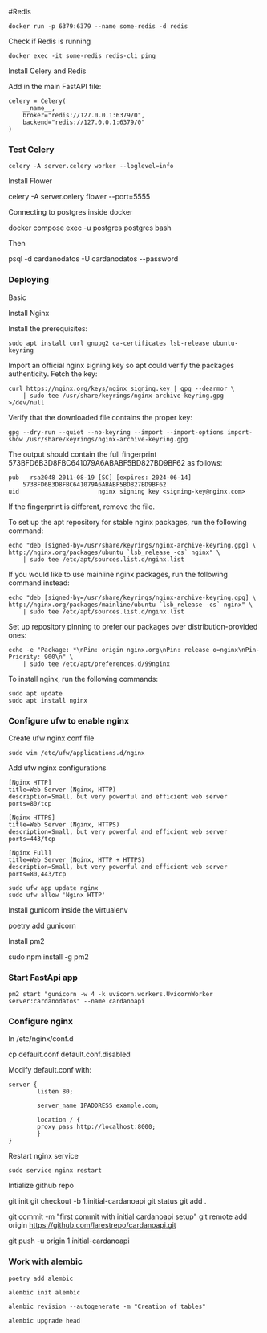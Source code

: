 

#Redis

    docker run -p 6379:6379 --name some-redis -d redis

Check if Redis is running

    docker exec -it some-redis redis-cli ping

Install Celery and Redis

Add in the main FastAPI file:

    celery = Celery(
        __name__,
        broker="redis://127.0.0.1:6379/0",
        backend="redis://127.0.0.1:6379/0"
    )

### Test Celery

    celery -A server.celery worker --loglevel=info

Install Flower

celery -A server.celery flower --port=5555


Connecting to postgres inside docker

docker compose exec -u postgres postgres bash

Then 

psql -d cardanodatos -U cardanodatos --password

### Deploying 

Basic

Install Nginx

Install the prerequisites:

    sudo apt install curl gnupg2 ca-certificates lsb-release ubuntu-keyring

Import an official nginx signing key so apt could verify the packages authenticity. Fetch the key:

    curl https://nginx.org/keys/nginx_signing.key | gpg --dearmor \
        | sudo tee /usr/share/keyrings/nginx-archive-keyring.gpg >/dev/null

Verify that the downloaded file contains the proper key:

    gpg --dry-run --quiet --no-keyring --import --import-options import-show /usr/share/keyrings/nginx-archive-keyring.gpg

The output should contain the full fingerprint 573BFD6B3D8FBC641079A6ABABF5BD827BD9BF62 as follows:

    pub   rsa2048 2011-08-19 [SC] [expires: 2024-06-14]
        573BFD6B3D8FBC641079A6ABABF5BD827BD9BF62
    uid                      nginx signing key <signing-key@nginx.com>

If the fingerprint is different, remove the file.

To set up the apt repository for stable nginx packages, run the following command:

    echo "deb [signed-by=/usr/share/keyrings/nginx-archive-keyring.gpg] \
    http://nginx.org/packages/ubuntu `lsb_release -cs` nginx" \
        | sudo tee /etc/apt/sources.list.d/nginx.list

If you would like to use mainline nginx packages, run the following command instead:

    echo "deb [signed-by=/usr/share/keyrings/nginx-archive-keyring.gpg] \
    http://nginx.org/packages/mainline/ubuntu `lsb_release -cs` nginx" \
        | sudo tee /etc/apt/sources.list.d/nginx.list

Set up repository pinning to prefer our packages over distribution-provided ones:

    echo -e "Package: *\nPin: origin nginx.org\nPin: release o=nginx\nPin-Priority: 900\n" \
        | sudo tee /etc/apt/preferences.d/99nginx

To install nginx, run the following commands:

    sudo apt update
    sudo apt install nginx

### Configure ufw to enable nginx

Create ufw nginx conf file

    sudo vim /etc/ufw/applications.d/nginx

Add ufw nginx configurations

    [Nginx HTTP]
    title=Web Server (Nginx, HTTP)
    description=Small, but very powerful and efficient web server
    ports=80/tcp

    [Nginx HTTPS]
    title=Web Server (Nginx, HTTPS)
    description=Small, but very powerful and efficient web server
    ports=443/tcp

    [Nginx Full]
    title=Web Server (Nginx, HTTP + HTTPS)
    description=Small, but very powerful and efficient web server
    ports=80,443/tcp

    sudo ufw app update nginx
    sudo ufw allow 'Nginx HTTP'


Install gunicorn inside the virtualenv

poetry add gunicorn

Install pm2 

sudo npm install -g pm2

### Start FastApi app

    pm2 start "gunicorn -w 4 -k uvicorn.workers.UvicornWorker server:cardanodatos" --name cardanoapi

### Configure nginx 

In /etc/nginx/conf.d 

cp default.conf default.conf.disabled

Modify default.conf with:

    server {
            listen 80;

            server_name IPADDRESS example.com;

            location / {
            proxy_pass http://localhost:8000;
            }
    }

Restart nginx service

    sudo service nginx restart

Intialize github repo

git init
git checkout -b 1.initial-cardanoapi
git status
git add .

git commit -m "first commit with initial cardanoapi setup"
git remote add origin https://github.com/larestrepo/cardanoapi.git

git push -u origin 1.initial-cardanoapi 


### Work with alembic

    poetry add alembic

    alembic init alembic

    alembic revision --autogenerate -m "Creation of tables"

    alembic upgrade head

    